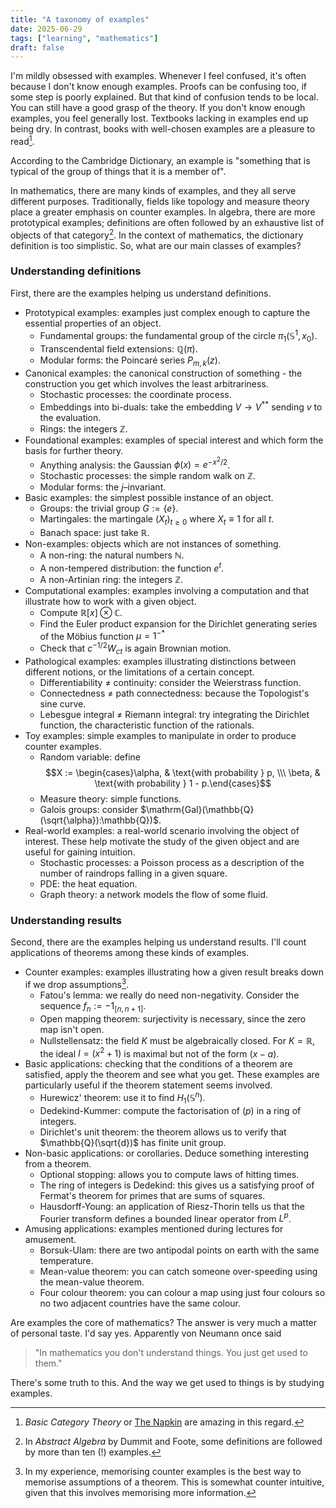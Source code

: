 ```yaml
---
title: "A taxonomy of examples"
date: 2025-06-29
tags: ["learning", "mathematics"]
draft: false
---
```


I'm mildly obsessed with examples. Whenever I feel confused, it's often because I don't know enough examples. Proofs can be confusing too, if some step is poorly explained. But that kind of confusion tends to be local. You can still have a good grasp of the theory. If you don't know enough examples, you feel generally lost. Textbooks lacking in examples end up being dry. In contrast, books with well-chosen examples are a pleasure to read[^recs].

According to the Cambridge Dictionary, an example is "something that is typical of the group of things that it is a member of".

In mathematics, there are many kinds of examples, and they all serve different purposes. Traditionally, fields like topology and measure theory place a greater emphasis on counter examples. In algebra, there are more prototypical examples; definitions are often followed by an exhaustive list of objects of that category[^df]. In the context of mathematics, the dictionary definition is too simplistic. So, what are our main classes of examples?

### Understanding definitions
First, there are the examples helping us understand definitions.

- Prototypical examples: examples just complex enough to capture the essential properties of an object.
	- Fundamental groups: the fundamental group of the circle $\pi_1(\mathbb{S}^1, x_0)$.
	- Transcendental field extensions: $\mathbb{Q}(\pi)$.
	- Modular forms: the Poincaré series $P_{m, k}(z)$.
- Canonical examples: the canonical construction of something - the construction you get which involves the least arbitrariness.
	- Stochastic processes: the coordinate process.
	- Embeddings into bi-duals: take the embedding $V \to V^{**}$ sending $v$ to the evaluation.
	- Rings: the integers $\mathbb{Z}$.
- Foundational examples: examples of special interest and which form the basis for further theory.
	- Anything analysis: the Gaussian $\phi(x) = e^{-x^2/2}$.
	- Stochastic processes: the simple random walk on $\mathbb{Z}$.
	- Modular forms: the $j$–invariant.
- Basic examples: the simplest possible instance of an object.
	- Groups: the trivial group $G := \{e\}$.
	- Martingales: the martingale $(X_t)_{t \ge 0}$ where $X_t \equiv 1$ for all $t$.
	- Banach space: just take $\mathbb{R}$.
- Non-examples: objects which are not instances of something.
	- A non-ring: the natural numbers $\mathbb{N}$.
	- A non-tempered distribution: the function $e^t$.
	- A non-Artinian ring: the integers $\mathbb{Z}$.
- Computational examples: examples involving a computation and that illustrate how to work with a given object.
	- Compute $\mathbb{R}[x] \otimes \mathbb{C}$.
	- Find the Euler product expansion for the Dirichlet generating series of the Möbius function $\mu = 1^{-*}$
	- Check that $c^{-1/2} W_{ct}$ is again Brownian motion.
- Pathological examples: examples illustrating distinctions between different notions, or the limitations of a certain concept.
	- Differentiability $\neq$ continuity: consider the Weierstrass function.
	- Connectedness $\neq$ path connectedness: because the Topologist's sine curve.
	- Lebesgue integral $\neq$ Riemann integral: try integrating the Dirichlet function, the characteristic function of the rationals.
- Toy examples: simple examples to manipulate in order to produce counter examples.
	- Random variable: define $$X := \begin{cases}\alpha, & \text{with probability } p, \\\ \beta, & \text{with probability } 1 - p.\end{cases}$$ 
	- Measure theory: simple functions.
	- Galois groups: consider $\mathrm{Gal}(\mathbb{Q}(\sqrt{\alpha}):\mathbb{Q})$.
- Real-world examples: a real-world scenario involving the object of interest. These help motivate the study of the given object and are useful for gaining intuition.
	- Stochastic processes: a Poisson process as a description of the number of raindrops falling in a given square.
	- PDE: the heat equation.
	- Graph theory: a network models the flow of some fluid.

### Understanding results
Second, there are the examples helping us understand results. I'll count applications of theorems among these kinds of examples.

- Counter examples: examples illustrating how a given result breaks down if we drop assumptions[^counter].
	- Fatou's lemma: we really do need non-negativity. Consider the sequence $f_n := - 1_{[n, n+1]}$.
	- Open mapping theorem: surjectivity is necessary, since the zero map isn't open.
	- Nullstellensatz: the field $K$ must be algebraically closed. For $K = \mathbb{R}$, the ideal $I = (x^2 + 1)$ is maximal but not of the form $(x - a)$.
- Basic applications: checking that the conditions of a theorem are satisfied, apply the theorem and see what you get. These examples are particularly useful if the theorem statement seems involved.
	- Hurewicz' theorem: use it to find $H_1(\mathbb{S}^n)$.
	- Dedekind-Kummer: compute the factorisation of $(p)$ in a ring of integers.
	- Dirichlet's unit theorem: the theorem allows us to verify that $\mathbb{Q}(\sqrt{d})$ has finite unit group.
- Non-basic applications: or corollaries. Deduce something interesting from a theorem.
	- Optional stopping: allows you to compute laws of hitting times.
	- The ring of integers is Dedekind: this gives us a satisfying proof of Fermat's theorem for primes that are sums of squares.
	- Hausdorff-Young: an application of Riesz-Thorin tells us that the Fourier transform defines a bounded linear operator from $L^p$.
- Amusing applications: examples mentioned during lectures for amusement.
	- Borsuk-Ulam: there are two antipodal points on earth with the same temperature.
	- Mean-value theorem: you can catch someone over-speeding using the mean-value theorem.
	- Four colour theorem: you can colour a map using just four colours so no two adjacent countries have the same colour.

Are examples the core of mathematics? The answer is very much a matter of personal taste. I'd say yes. Apparently von Neumann once said

> "In mathematics you don't understand things. You just get used to them."

There's some truth to this. And the way we get used to things is by studying examples.

[^recs]: _Basic Category Theory_ or [The Napkin](https://venhance.github.io/napkin/Napkin.pdf) are amazing in this regard.
[^df]: In _Abstract Algebra_ by Dummit and Foote, some definitions are followed by more than ten (!) examples.
[^counter]: In my experience, memorising counter examples is the best way to memorise assumptions of a theorem. This is somewhat counter intuitive, given that this involves memorising more information.
